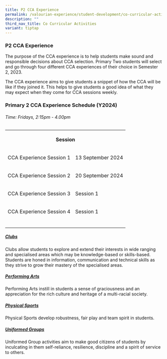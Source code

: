 ```yaml
---
title: P2 CCA Experience
permalink: /valourian-experience/student-development/co-curricular-activities/p2-cca-experience-2023/
description: ""
third_nav_title: Co Curricular Activities
variant: tiptap
---
```

<h3>P2 CCA Experience</h3>
<p>The purpose of the CCA experience is to help students make sound and responsible
decisions about CCA selection. Primary Two students will select and go
through four different CCA experiences of their choice in Semester 2, 2023.</p>
<p>The CCA experience aims to give students a snippet of how the CCA will
be like if they joined it. This helps to give students a good idea of what
they may expect when they come for CCA sessions weekly.</p>
<h3>Primary 2 CCA Experience Schedule (Y2024)</h3>
<h6>Time: Fridays, 2:15pm - 4.00pm</h6>
<table style="minWidth: 50px">
<colgroup>
<col>
<col>
</colgroup>
<tbody>
<tr>
<th rowspan="1" colspan="2">
<p>Session</p>
</th>
</tr>
<tr>
<td rowspan="1" colspan="1">
<p>CCA Experience Session 1</p>
</td>
<td rowspan="1" colspan="1">
<p>13 September 2024</p>
</td>
</tr>
<tr>
<td rowspan="1" colspan="1">
<p>CCA Experience Session 2</p>
</td>
<td rowspan="1" colspan="1">
<p>20 September 2024</p>
</td>
</tr>
<tr>
<td rowspan="1" colspan="1">
<p>CCA Experience Session 3</p>
</td>
<td rowspan="1" colspan="1">
<p>Session 1</p>
</td>
</tr>
<tr>
<td rowspan="1" colspan="1">
<p>CCA Experience Session 4</p>
</td>
<td rowspan="1" colspan="1">
<p>Session 1</p>
</td>
</tr>
<tr>
<td rowspan="1" colspan="1">
<p></p>
</td>
<td rowspan="1" colspan="1">
<p></p>
</td>
</tr>
</tbody>
</table>
<h5><strong><a href="/student-development/co-curricular-activities/clubs/" rel="noopener noreferrer nofollow" target="_blank">Clubs</a></strong><br></h5>
<p>Clubs allow students to explore and extend their interests in wide ranging
and specialised areas which may be knowledge-based or skills-based. Students
are honed in information, communication and technical skills as they strive
to grow their mastery of the specialised areas.</p>
<h5><strong><a href="/student-development/co-curricular-activities/performing-arts/" rel="noopener noreferrer nofollow" target="_blank">Performing Arts</a></strong><br></h5>
<p>Performing Arts instill in students a sense of graciousness and an appreciation
for the rich culture and heritage of a multi-racial society.&nbsp;</p>
<h5><strong><a href="/student-development/co-curricular-activities/physical-sports/" rel="noopener noreferrer nofollow" target="_blank">Physical Sports</a></strong><br></h5>
<p>Physical Sports develop robustness, fair play and team spirit in students.</p>
<h5><strong><a href="/student-development/co-curricular-activities/uniformed-groups/" rel="noopener noreferrer nofollow" target="_blank">Uniformed Groups</a></strong><br></h5>
<p>Uniformed Group activities aim to make good citizens of students by inculcating
in them self-reliance, resilience, discipline and a spirit of service to
others.</p>